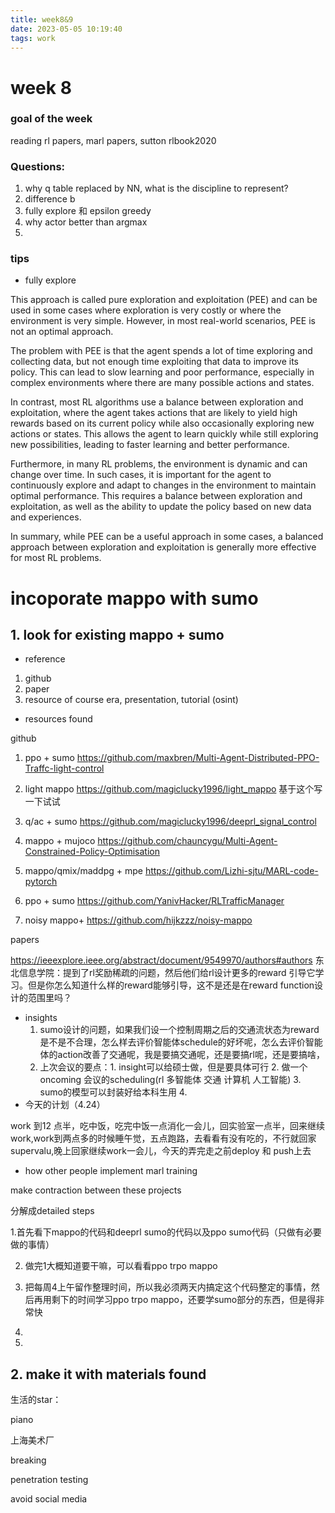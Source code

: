 ```yaml
---
title: week8&9
date: 2023-05-05 10:19:40
tags: work
---
```


# week 8

### goal of the week

reading rl papers, marl papers, sutton rlbook2020





### Questions:

1. why q table replaced by NN, what is the discipline to represent?
2. difference b
3. fully explore 和 epsilon greedy
4. why actor better than argmax
5. 





### tips

- fully explore

This approach is called pure exploration and exploitation (PEE) and can be used in some cases where exploration is very costly or where the environment is very simple. However, in most real-world scenarios, PEE is not an optimal approach.

The problem with PEE is that the agent spends a lot of time exploring and collecting data, but not enough time exploiting that data to improve its policy. This can lead to slow learning and poor performance, especially in complex environments where there are many possible actions and states.

In contrast, most RL algorithms use a balance between exploration and exploitation, where the agent takes actions that are likely to yield high rewards based on its current policy while also occasionally exploring new actions or states. This allows the agent to learn quickly while still exploring new possibilities, leading to faster learning and better performance.

Furthermore, in many RL problems, the environment is dynamic and can change over time. In such cases, it is important for the agent to continuously explore and adapt to changes in the environment to maintain optimal performance. This requires a balance between exploration and exploitation, as well as the ability to update the policy based on new data and experiences.

In summary, while PEE can be a useful approach in some cases, a balanced approach between exploration and exploitation is generally more effective for most RL problems.





# incoporate  mappo with sumo

## 1. look for existing mappo + sumo

- reference

1. github
2. paper
3. resource of course era, presentation, tutorial (osint)

- resources found

github

1. ppo + sumo https://github.com/maxbren/Multi-Agent-Distributed-PPO-Traffc-light-control

2. light mappo  https://github.com/magiclucky1996/light_mappo 基于这个写一下试试
3. q/ac + sumo https://github.com/magiclucky1996/deeprl_signal_control

4. mappo + mujoco https://github.com/chauncygu/Multi-Agent-Constrained-Policy-Optimisation
5. mappo/qmix/maddpg + mpe https://github.com/Lizhi-sjtu/MARL-code-pytorch
6. ppo + sumo https://github.com/YanivHacker/RLTrafficManager
7. noisy mappo+  https://github.com/hijkzzz/noisy-mappo

papers

https://ieeexplore.ieee.org/abstract/document/9549970/authors#authors 东北信息学院：提到了rl奖励稀疏的问题，然后他们给rl设计更多的reward 引导它学习。但是你怎么知道什么样的reward能够引导，这不是还是在reward function设计的范围里吗？





- insights
  1. sumo设计的问题，如果我们设一个控制周期之后的交通流状态为reward是不是不合理，怎么样去评价智能体schedule的好坏呢，怎么去评价智能体的action改善了交通呢，我是要搞交通呢，还是要搞rl呢，还是要搞啥，
  2. 上次会议的要点：1. insight可以给硕士做，但是要具体可行 2. 做一个oncoming 会议的scheduling(rl 多智能体 交通 计算机 人工智能) 3. sumo的模型可以封装好给本科生用 4.  
- 今天的计划（4.24）

work 到12 点半，吃中饭，吃完中饭一点消化一会儿，回实验室一点半，回来继续work,work到两点多的时候睡午觉，五点跑路，去看看有没有吃的，不行就回家supervalu,晚上回家继续work一会儿，今天的弄完走之前deploy 和 push上去







- how other people implement marl training





make contraction between these projects

分解成detailed steps

1.首先看下mappo的代码和deeprl sumo的代码以及ppo sumo代码（只做有必要做的事情）

2. 做完1大概知道要干嘛，可以看看ppo trpo mappo

3. 把每周4上午留作整理时间，所以我必须两天内搞定这个代码整定的事情，然后再用剩下的时间学习ppo trpo mappo，还要学sumo部分的东西，但是得非常快

4. 

5. 

   





## 2. make it with materials found















生活的star：

piano

上海美术厂

breaking

penetration testing

avoid social media